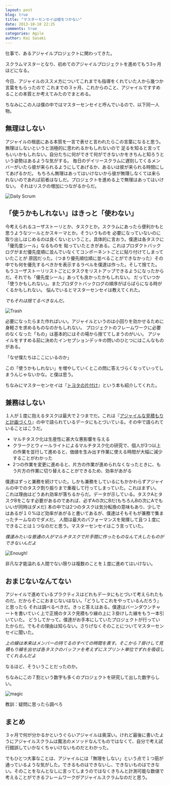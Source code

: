 ```yaml
---
layout: post
blog: true
title: "マスターセンセイは嘘をつかない"
date: 2013-10-18 22:25
comments: true
categories: Agile
author: Kai Sasaki
---
```


仕事で、あるアジャイルプロジェクトに関わってきた。

スクラムマスターとなり、初めてのアジャイルプロジェクトを進めてもう3ヶ月ほどになる。

今日、アジャイルのススメ方についてこれまでも指導をくれていた人から幾つか言葉をもらったので
これまでの３ヶ月、これからのこと、アジャイルですすめることの本質とか考えてみたのでまとめる。

ちなみにこの人は僕の中ではマスターセンセイと呼んでいるので、以下同一人物。

## 無理はしない

アジャイルの根底にある本質を一言で表せと言われたらこの言葉になると思う。無理はしないというと消極的に思われるかもしれないので
足るを知ると言ってもいいかもしれない。自分たちに何ができて何ができないかをきちんと知ろうという姿勢はあるような気がする。
毎日のデイリースクラムに遅刻してくるメンバーがいたら彼が来られるようにしてあげるか、あるいは彼が来られる時間にしてあげるかだ。
もちろん無理はあってはいけないから彼が無理しなくては来られないのであれば前者はなしだ。プロジェクトを進める上で無理はあってはいけない。
それはリスクの増加につながるからだ。

![Daily Scrum](/images/posts/2013-10-18-agile_scrum/daily_scrum.png)

## 「使うかもしれない」はきっと「使わない」

今考えられるユーザストーリとか、タスクとか。スクラムにあったら便利かもと思うようなツールとかスキーマとか。そういうものを
必要になっていないのに取り出しはじめるのは良くないということ。具体的に言おう。僕達は各タスクに「優先度シール」なるものを
貼っていたときがある。これはプロダクトバックログがまだ優先度順に並んでいなくてコンポーネントごとに貼り付けてしまっていたことが
原因だった。（つまり優先順位順に並べることができなかった）その中でも何を優先するべきかを表示するラベルを僕達は作った。そして捨てた。
もうユーザストーリリストごとにタスクをリストアップできるようになったからだ。それでも「優先度シール」あっても良かったかもしれない。
だっていつか「使うかもしれない」。またプロダクトバックログの順序がばらばらになる時がくるかもしれない。
悩んでいるとマスターセンセイは教えてくれた。

*でもそれは捨てるべきなんだ。*

![Trash](/images/posts/2013-10-18-agile_scrum/rolex.png)

必要になったらまた作ればいい。アジャイルというのは小回りを効かせるために身軽さを求めるものなのかもしれない。
プロジェクトのフレームワークに必要のなくなった「もの」は基本的にはその場から捨ててしまうのがいい。
アジャイルをすすめる前に決めたインセプションデッキの問いのひとつにはこんなものがある。

「なぜ僕たちはここにいるのか」

この「使うかもしれない」を増やしていくとこの問に答えづらくなっていってしまうんじゃないかな。と僕は思う。

ちなみにマスターセンセイは『[トヨタの片付け](http://www.amazon.co.jp/%E3%83%88%E3%83%A8%E3%82%BF%E3%81%AE%E7%89%87%E3%81%A5%E3%81%91-OJT%E3%82%BD%E3%83%AA%E3%83%A5%E3%83%BC%E3%82%B7%E3%83%A7%E3%83%B3%E3%82%BA/dp/4806145483)』という本も紹介してくれた。

## 兼務はしない

１人が１度に抱えるタスクは最大で２つまでだ。これは『[アジャイルな見積もりと計画づくり](http://www.amazon.co.jp/%E3%82%A2%E3%82%B8%E3%83%A3%E3%82%A4%E3%83%AB%E3%81%AA%E8%A6%8B%E7%A9%8D%E3%82%8A%E3%81%A8%E8%A8%88%E7%94%BB%E3%81%A5%E3%81%8F%E3%82%8A-~%E4%BE%A1%E5%80%A4%E3%81%82%E3%82%8B%E3%82%BD%E3%83%95%E3%83%88%E3%82%A6%E3%82%A7%E3%82%A2%E3%82%92%E8%82%B2%E3%81%A6%E3%82%8B%E6%A6%82%E5%BF%B5%E3%81%A8%E6%8A%80%E6%B3%95~-Mike-Cohn/dp/4839924023/ref=sr_1_1?s=books&ie=UTF8&qid=1382104183&sr=1-1&keywords=%E3%82%A2%E3%82%B8%E3%83%A3%E3%82%A4%E3%83%AB%E3%81%AA%E8%A6%8B%E7%A9%8D%E3%82%82%E3%82%8A%E3%81%A8%E8%A8%88%E7%94%BB%E3%81%A5%E3%81%8F%E3%82%8A)』の中で語られているデータにもとづいている。その中で語られていることはこうだ。


* マルチタスク化は生産性に甚大な悪影響を与える
* クラークとウィールライトによるマルチタスク化の研究で、個人が3つ以上の作業を並行して進めると、価値を生み出す作業に使える時間が大幅に減少することがわかった
* 2つの作業を変更に進めると、片方の作業が進められなくなったときに、もう片方の作業に切り替えることができるため、効率があがる

僕達はずっと兼務を続けていた。しかも兼務をしているにもかかわらずアジャイルの中でのタスク割り振りまで重複して行ってしまっていた。これはまずい。
これは理由はどうあれ効率が落ちるからだ。データが示している。タスクAとタスクBをこなす必要があるのであれば、必ずAの次にBだ(もちろんBの次にAでもいいが同時はダメだ)
本の中では2つのタスクは気分転換の意味もあり、少しではあるが１０%ほど効率があがると書いてあるが、僕達はそもそもが兼務で集まったチームなのでダメだ。
人間は最大のパフォーマンスを発揮して且つ１度にできることは１つなのだと思う。マスターセンセイはこう言っていた。

*僕達みたいな普通の人がマルチタスクで片手間に作ったものなんて大したものができないんだよ*



![Enough!](/images/posts/2013-10-18-agile_scrum/enough.png)


非凡な才能溢れる人間でない限りは複数のことを１度に進めてはいけない。

## おまじないなんてない

アジャイルで進めているプラクティスはどれもデータにもとづいて考えられたものだ。だからそこにおまじないはない。「どうしてこれをやっているんだろう」と思ったら
それは調べるべきだ。きっと答えはある。僕達はバーンダウンチャートを書いていく上で正規のタスク見積もり線の上に３掛けした線をもう一本引いていた。
どうしてかって。僕達がお手本にしていたプロジェクトが行っていたからだ。でもその理由は知らない。さりげなくそのことについてマスターセンセイに聞いた。

*上の線は本来はメンバーの持てるのすべての時間を表す。そこから７掛けして見積もり線を出せば各タスクのバッファを考えずにスプリント単位でずれを吸収してくれるんだよ*


なるほど、そういうことだったのか。

ちなみにこの７割という数字も多くのプロジェクトを研究して出した数字らしい。

![magic](/images/posts/2013-10-18-agile_scrum/magic.png)

教訓：疑問に思ったら調べろ

## まとめ

３ヶ月で何が分かるかというぐらいアジャイルは奥深い。けれど最後に書いたようにアジャイルスクラムは魔法のメソッドなんてものではなくて、自分で考え試行錯誤していかなくちゃいけないものだとわかった。

でもひとつ大事なことは、アジャイルには「無理をしない」という点で１つ筋が通っているような気がした。できるものはできないし、できないものはできない。そのことをなんとなしに言ってしまうのではなくきちんと計測可能な数値で考えることができるフレームワークがアジャイルスクラムなのだと思う。
